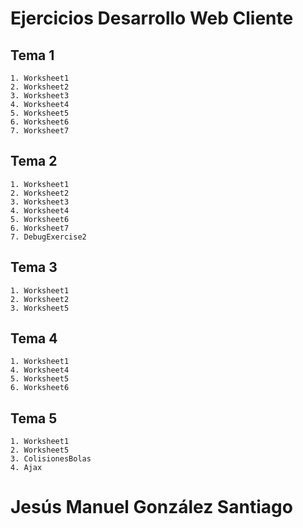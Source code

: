 # Ejercicios Desarrollo Web Cliente
  ## Tema 1
    1. Worksheet1
    2. Worksheet2
    3. Worksheet3
    4. Worksheet4
    5. Worksheet5
    6. Worksheet6
    7. Worksheet7
  
  ## Tema 2
    1. Worksheet1
    2. Worksheet2
    3. Worksheet3
    4. Worksheet4
    5. Worksheet6
    6. Worksheet7
    7. DebugExercise2
  
  ## Tema 3
    1. Worksheet1
    2. Worksheet2
    3. Worksheet5
    
  ## Tema 4
    1. Worksheet1
    4. Worksheet4
    5. Worksheet5
    6. Worksheet6

## Tema 5
    1. Worksheet1
    2. Worksheet5
    3. ColisionesBolas
    4. Ajax
    
 # Jesús Manuel González Santiago
